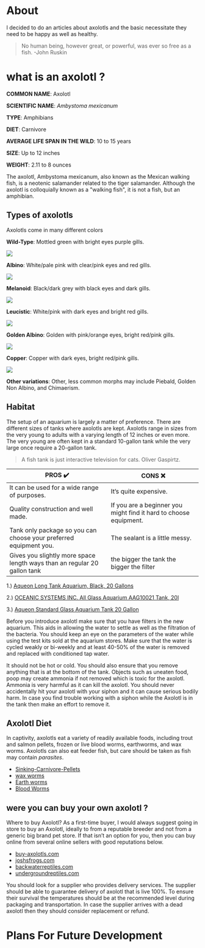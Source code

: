 # About 
I decided to do an articles about axolotls and the basic necessitate they need to be happy  as well as healthy.

>No human being, however great, or powerful, was ever so free as a fish.
  -John Ruskin
# what is an axolotl ?
**COMMON NAME**: Axolotl

**SCIENTIFIC NAME**: _Ambystoma mexicanum_

**TYPE**: Amphibians

**DIET**: Carnivore

**AVERAGE LIFE SPAN IN THE WILD**: 10 to 15 years

**SIZE**: Up to 12 inches

**WEIGHT**: 2.11 to 8 ounces

The axolotl, Ambystoma mexicanum, also known as the Mexican walking fish, is a neotenic salamander related to the tiger salamander. Although the axolotl is colloquially known as a "walking fish", it is not a fish, but an amphibian. 

  

## Types of axolotls

  

 Axolotls come in many different colors

 **Wild-Type**: Mottled green with bright eyes purple gills.

![](https://lh5.googleusercontent.com/CgwGo9YSlkotI91GwBL_q5R3SA5WwWgDI5uUGYOMMXS7PZQwfxwnau6PcLEgfcoBcAMj8fOxxayt84MU-D299xgl_eTc802JW2cDKSVqx8Jut-vLZ-En7619PsMcvsLWBwb5xGR8)

**Albino**: White/pale pink with clear/pink eyes and red gills.

![](https://lh3.googleusercontent.com/JNv-OpXJU9DRsD56u5DY7b4XiRiQhiYAY8guzhAYOuAXBiaGVfTadorGHJgdoU-wQ5VYkdKFdkrmnp9B3RG2_hcPF1MC0R6vETaW1QaFu-FS2OVc9xn4sqMop9kqUdsCt4bNcsQT)

**Melanoid**: Black/dark grey with black eyes and dark gills.

![](https://lh6.googleusercontent.com/LrMlpmfDKE9P0tfUks18SVN6g7E_8INSNfaJzP2MoY8F-1CAY2u6phOzvle9ZrfQ9pThv3BRJinXF-SB25EY7Nt5JhHmXCvnJTmLWxx6qa78JQhaNUyMNSJBygtBhiJw4TaZm7Zj)

**Leucistic**: White/pink with dark eyes and bright red gills.

![](https://lh6.googleusercontent.com/djYUxNGAzki8bIyscL4piCOQEbRrK_zL8C1SGySYJ4Ef7Qa5STDIv3TmiuUMGwX8o4VSaKVHq1mkbtidZxNt6WbmlM6uaBx5uQlgPm3OpcnAWuOwp4G0sV_9t1FnyH9n5LchLGuq)

**Golden Albino**: Golden with pink/orange eyes, bright red/pink gills.

![](https://lh6.googleusercontent.com/VqUyxzE48oQyrGC7_s83xWxNidwouGlXX6oc0K9-loyvu0ETng9aeJewRy86vYx8Kttz3iRd-DKF_JFjXs-W_plHnMq6U5AZz8lHShHau1lV6y4I-PXoJGLJg6mLUwhFJhVqT0Ap)

**Copper**: Copper with dark eyes, bright red/pink gills.

![](https://lh3.googleusercontent.com/MY9tjmvXCHG5jMMhRwT83Pd8mr2gtjOuji7LBdf_5eEOLDLL63CZLA5ZfrkgAF33WnXVZM2rH2SS3ImrW6wRQmfsanTYuMg1LyYxLisTNV9WzH0XGBrQzznxsSGzYhh-gwhvWMQY)

**Other variations**: Other, less common morphs may include Piebald, Golden Non Albino, and Chimaerism.

## Habitat 
The setup of an aquarium is largely a matter of preference. There are different sizes of tanks where axolotls are kept. Axolotls range in sizes from the very young to adults with a varying length of 12 inches or even more. The very young are often kept in a standard 10-gallon tank while the very large once require a 20-gallon tank.

> A fish tank is just interactive television for cats.
Oliver Gaspirtz. 


PROS :heavy_check_mark: | CONS :x:
------------ | -------------
It can be used for a wide range of purposes.| It’s quite expensive.
Quality construction and well made. | If you are a beginner you might find it hard to choose equipment.
Tank only package so you can choose your preferred equipment you. | The sealant is a little messy.
Gives you slightly more space length ways than an regular 20 gallon tank | the bigger the tank the bigger the filter

1.) [Aqueon Long Tank Aquarium, Black, 20 Gallons](https://www.petsuppliesplus.com/shopping/Aqueon-Aquarium-Long-Tank/8463)

2.) [OCEANIC SYSTEMS INC. All Glass Aquarium AAG10021 Tank, 20l](https://www.amazon.com/dp/B0002AS21W/?tag=amarcus-20)

3.) [Aqueon Standard Glass Aquarium Tank 20 Gallon](https://www.amazon.com/Aqueon-Tank-Black-30X12X12-20L/dp/B0002AS21W)

Before you introduce axolotl make sure that you have filters in the new aquarium. This aids in allowing the water to settle as well as the filtration of the bacteria. You should keep an eye on the parameters of the water while using the test kits sold at the aquarium stores. Make sure that the water is cycled weakly or bi-weekly and at least 40-50% of the water is removed and replaced with conditioned tap water.

It should not be hot or cold. You should also ensure that you remove anything that is at the bottom of the tank. Objects such as uneaten food, poop may create ammonia if not removed which is toxic for the axolotl. Ammonia is very harmful as it can kill the axolotl. You should never accidentally hit your axolotl with your siphon and it can cause serious bodily harm. In case you find trouble working with a siphon while the Axolotl is in the tank then make an effort to remove it.



## Axolotl Diet 
In captivity, axolotls eat a variety of readily available foods, including trout and salmon pellets, frozen or live blood worms, earthworms, and wax worms. Axolotls can also eat  feeder fish, but care should be taken as fish may contain *parasites*.

- [Sinking-Carnivore-Pellets]([https://www.amazon.com/Sinking-Carnivore-Pellets-2-61-Ounce-HIKARI/dp/B0112XPAB2/ref=sr_1_2_sspa?crid=3530O6KOFEHWE&keywords=sinking+pellets+fish+food&qid=1572574313&sprefix=sinking+p%2Caps%2C334&sr=8-2-spons&psc=1&smid=A2GSRZZTYENLRL&spLa=ZW5jcnlwdGVkUXVhbGlmaWVyPUFOWktJTlhYUE1aUUcmZW5jcnlwdGVkSWQ9QTA1MjYyMTkxUUZXSlVNS1VIRUkwJmVuY3J5cHRlZEFkSWQ9QTA1MDYyMDYyRUlBM1hCWVlUOE1SJndpZGdldE5hbWU9c3BfYXRmJmFjdGlvbj1jbGlja1JlZGlyZWN0JmRvTm90TG9nQ2xpY2s9dHJ1ZQ==](https://www.amazon.com/Sinking-Carnivore-Pellets-2-61-Ounce-HIKARI/dp/B0112XPAB2/ref=sr_1_2_sspa?crid=3530O6KOFEHWE&keywords=sinking+pellets+fish+food&qid=1572574313&sprefix=sinking+p%2Caps%2C334&sr=8-2-spons&psc=1&smid=A2GSRZZTYENLRL&spLa=ZW5jcnlwdGVkUXVhbGlmaWVyPUFOWktJTlhYUE1aUUcmZW5jcnlwdGVkSWQ9QTA1MjYyMTkxUUZXSlVNS1VIRUkwJmVuY3J5cHRlZEFkSWQ9QTA1MDYyMDYyRUlBM1hCWVlUOE1SJndpZGdldE5hbWU9c3BfYXRmJmFjdGlvbj1jbGlja1JlZGlyZWN0JmRvTm90TG9nQ2xpY2s9dHJ1ZQ==))
- [wax worms]([https://www.amazon.com/Bassetts-Cricket-Ranch-250-Waxworms/dp/B00CPH3VEI/ref=sr_1_3?crid=REDWR5JE9OUN&keywords=wax+worms&qid=1572574430&sprefix=wax+wo%2Caps%2C200&sr=8-3](https://www.amazon.com/Bassetts-Cricket-Ranch-250-Waxworms/dp/B00CPH3VEI/ref=sr_1_3?crid=REDWR5JE9OUN&keywords=wax+worms&qid=1572574430&sprefix=wax+wo%2Caps%2C200&sr=8-3))
- [Earth worms]([https://www.amazon.com/Uncle-Jims-Worm-Farm-Composting/dp/B00EZPSSGY/ref=sr_1_1_sspa?keywords=earth+worms&qid=1572574537&sr=8-1-spons&psc=1&spLa=ZW5jcnlwdGVkUXVhbGlmaWVyPUEyVzQ0SFJQS1BZMlcyJmVuY3J5cHRlZElkPUEwMzQ2NjE4MlZXNDFSSUdaRUU1RCZlbmNyeXB0ZWRBZElkPUExNjBaQVJDSlFDTVczJndpZGdldE5hbWU9c3BfYXRmJmFjdGlvbj1jbGlja1JlZGlyZWN0JmRvTm90TG9nQ2xpY2s9dHJ1ZQ==](https://www.amazon.com/Uncle-Jims-Worm-Farm-Composting/dp/B00EZPSSGY/ref=sr_1_1_sspa?keywords=earth+worms&qid=1572574537&sr=8-1-spons&psc=1&spLa=ZW5jcnlwdGVkUXVhbGlmaWVyPUEyVzQ0SFJQS1BZMlcyJmVuY3J5cHRlZElkPUEwMzQ2NjE4MlZXNDFSSUdaRUU1RCZlbmNyeXB0ZWRBZElkPUExNjBaQVJDSlFDTVczJndpZGdldE5hbWU9c3BfYXRmJmFjdGlvbj1jbGlja1JlZGlyZWN0JmRvTm90TG9nQ2xpY2s9dHJ1ZQ==))
- [Blood Worms]([https://www.amazon.com/Omega-One-Freeze-Dried-0-96oz/dp/B0037LWQZG/ref=sr_1_1_sspa?keywords=blood+worms&qid=1572574620&sr=8-1-spons&psc=1&smid=AQHSHADJFLP9X&spLa=ZW5jcnlwdGVkUXVhbGlmaWVyPUEzVlNGNlQ1SE1KOUdEJmVuY3J5cHRlZElkPUEwMDg5Mzc3M05DTlk2Nk9KU1pWWiZlbmNyeXB0ZWRBZElkPUEwODkxODQ2MzFQRjdFMklRVUlaQSZ3aWRnZXROYW1lPXNwX2F0ZiZhY3Rpb249Y2xpY2tSZWRpcmVjdCZkb05vdExvZ0NsaWNrPXRydWU=](https://www.amazon.com/Omega-One-Freeze-Dried-0-96oz/dp/B0037LWQZG/ref=sr_1_1_sspa?keywords=blood+worms&qid=1572574620&sr=8-1-spons&psc=1&smid=AQHSHADJFLP9X&spLa=ZW5jcnlwdGVkUXVhbGlmaWVyPUEzVlNGNlQ1SE1KOUdEJmVuY3J5cHRlZElkPUEwMDg5Mzc3M05DTlk2Nk9KU1pWWiZlbmNyeXB0ZWRBZElkPUEwODkxODQ2MzFQRjdFMklRVUlaQSZ3aWRnZXROYW1lPXNwX2F0ZiZhY3Rpb249Y2xpY2tSZWRpcmVjdCZkb05vdExvZ0NsaWNrPXRydWU=))


## were you can buy your own axolotl ?
Where to buy Axolotl? As a first-time buyer, I would always suggest going in store to buy an Axolotl, ideally to from a reputable breeder and not from a generic big brand pet store. If that isn’t an option for you, then you can buy online from several online sellers with good reputations below.

- [buy-axolotls.com](https://www.buy-axolotls.com/)
- [joshsfrogs.com](https://www.joshsfrogs.com/)
- [backwaterreptiles.com](https://www.backwaterreptiles.com/)
-  [undergroundreptiles.com](https://undergroundreptiles.com/)

You should look for a supplier who provides delivery services. The supplier should be able to guarantee delivery of axolotl that is live 100%. To ensure their survival the temperatures should be at the recommended level during packaging and transportation. In case the supplier arrives with a dead axolotl then they should consider replacement or refund.

# Plans For Future Development







